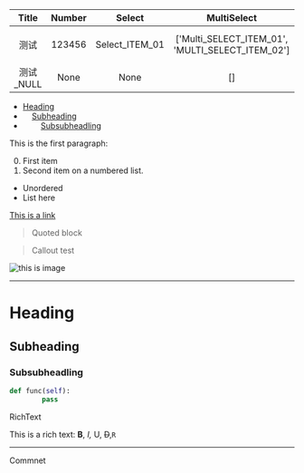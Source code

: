 
Title | Number | Select | MultiSelect | Date | Persson | Files | CheckBox | Url | Email | Phone
:---: | :---: | :---: | :---: | :---: | :---: | :---: | :---: | :---: | :---: | :---:
测试 | 123456 | Select_ITEM_01 | ['Multi_SELECT_ITEM_01', 'MULTI_SELECT_ITEM_02'] | 2021-05-01 00:00:00 | Kaede Akatsuki <kidhaibara@gmail.com> | [AptioFix-R24-RELEASE.zip](https://s3.us-west-2.amazonaws.com/secure.notion-static.com/a88e9b90-8865-4cfb-bdf9-c614f5a05ce0/AptioFix-R24-RELEASE.zip?X-Amz-Algorithm=AWS4-HMAC-SHA256&X-Amz-Credential=AKIAT73L2G45O3KS52Y5%2F20210514%2Fus-west-2%2Fs3%2Faws4_request&X-Amz-Date=20210514T061231Z&X-Amz-Expires=86400&X-Amz-Signature=3ec4bd199e3bcfa8e7124eaa18c512e2fa1e58ad108ce2e052776aad217924e0&X-Amz-SignedHeaders=host) | True | https://www.notion.so/kaedea/MarkDown-Test-Page-9a873436a8b54f6a9b8ec1be725548a4 | kidhaibara@gmail.com | 020-00000000
测试_NULL | None | None | [] | None |  |  | False |  |  | 



 * [Heading](#heading)
 * &nbsp;&nbsp;&nbsp;&nbsp;[Subheading](#subheading)
 * &nbsp;&nbsp;&nbsp;&nbsp;&nbsp;&nbsp;&nbsp;&nbsp;[Subsubheadling](#subsubheadling)

This is the first paragraph:

0. First item
0. Second item on a numbered list.

 - Unordered
 - List here


[This is a link](https://respawn.io)

> Quoted block

> Callout test

![this is image](https://s3.us-west-2.amazonaws.com/secure.notion-static.com/bfcde5f2-47ab-426a-a06d-b1cea91781f4/mmexportd44a4a78d543429542df4e038acffc84_1619870561717.jpeg?X-Amz-Algorithm=AWS4-HMAC-SHA256&X-Amz-Credential=AKIAT73L2G45O3KS52Y5%2F20210514%2Fus-west-2%2Fs3%2Faws4_request&X-Amz-Date=20210514T061230Z&X-Amz-Expires=86400&X-Amz-Signature=c0441a16c13dfd19f9316b909dcc714fec1dfda0eb9c3f4d406a0b01bf3c8a0f&X-Amz-SignedHeaders=host)


---

# Heading

## Subheading

### Subsubheadling


```Python
def func(self):
		pass
```




RichText

This is a rich text: __B__, *I,* U, ~~D~~,`R` 


---

Commnet





<!-- NotionPageWriter
-->